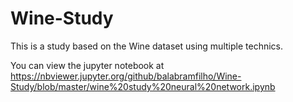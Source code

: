 # Wine-Study
This is a study based on the Wine dataset using multiple technics.

You can view the jupyter notebook at https://nbviewer.jupyter.org/github/balabramfilho/Wine-Study/blob/master/wine%20study%20neural%20network.ipynb
